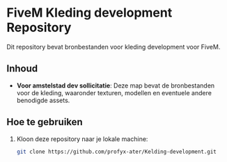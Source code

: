 # FiveM Kleding development Repository

Dit repository bevat bronbestanden voor kleding development voor FiveM.

## Inhoud

- **Voor amstelstad dev sollicitatie**: Deze map bevat de bronbestanden voor de kleding, waaronder texturen, modellen en eventuele andere benodigde assets.

## Hoe te gebruiken

1. Kloon deze repository naar je lokale machine:

   ```bash
   git clone https://github.com/profyx-ater/Kelding-development.git
